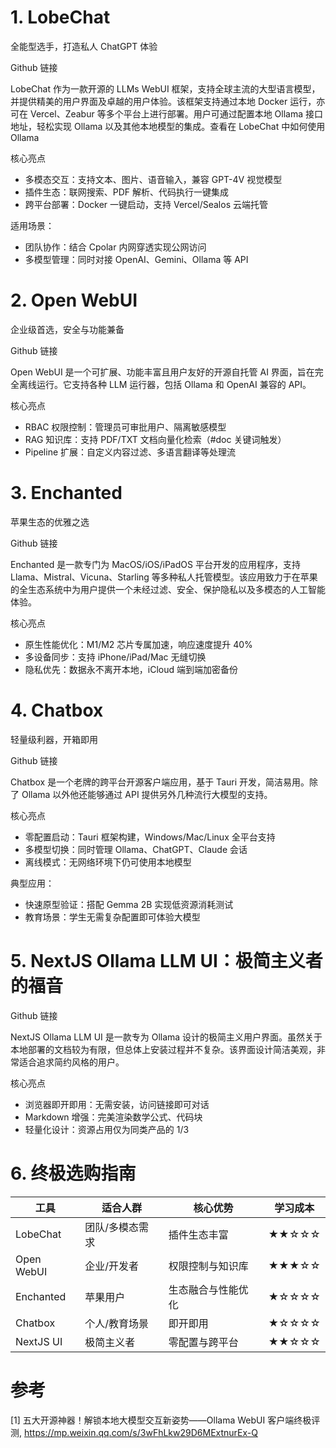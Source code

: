 # 1. LobeChat

全能型选手，打造私人 ChatGPT 体验

Github 链接

LobeChat 作为一款开源的 LLMs WebUI 框架，支持全球主流的大型语言模型，并提供精美的用户界面及卓越的用户体验。该框架支持通过本地 Docker 运行，亦可在 Vercel、Zeabur 等多个平台上进行部署。用户可通过配置本地 Ollama 接口地址，轻松实现 Ollama 以及其他本地模型的集成。查看在 LobeChat 中如何使用 Ollama

核心亮点

- 多模态交互：支持文本、图片、语音输入，兼容 GPT-4V 视觉模型
- 插件生态：联网搜索、PDF 解析、代码执行一键集成
- 跨平台部署：Docker 一键启动，支持 Vercel/Sealos 云端托管

适用场景：

- 团队协作：结合 Cpolar 内网穿透实现公网访问
- 多模型管理：同时对接 OpenAI、Gemini、Ollama 等 API

# 2. Open WebUI

企业级首选，安全与功能兼备

Github 链接

Open WebUI 是一个可扩展、功能丰富且用户友好的开源自托管 AI 界面，旨在完全离线运行。它支持各种 LLM 运行器，包括 Ollama 和 OpenAI 兼容的 API。

核心亮点

- RBAC 权限控制：管理员可审批用户、隔离敏感模型
- RAG 知识库：支持 PDF/TXT 文档向量化检索（#doc 关键词触发）
- Pipeline 扩展：自定义内容过滤、多语言翻译等处理流

# 3. Enchanted

苹果生态的优雅之选

Github 链接

Enchanted 是一款专门为 MacOS/iOS/iPadOS 平台开发的应用程序，支持 Llama、Mistral、Vicuna、Starling 等多种私人托管模型。该应用致力于在苹果的全生态系统中为用户提供一个未经过滤、安全、保护隐私以及多模态的人工智能体验。

核心亮点

- 原生性能优化：M1/M2 芯片专属加速，响应速度提升 40%
- 多设备同步：支持 iPhone/iPad/Mac 无缝切换
- 隐私优先：数据永不离开本地，iCloud 端到端加密备份

# 4. Chatbox

轻量级利器，开箱即用

Github 链接

Chatbox 是一个老牌的跨平台开源客户端应用，基于 Tauri 开发，简洁易用。除了 Ollama 以外他还能够通过 API 提供另外几种流行大模型的支持。

核心亮点

- 零配置启动：Tauri 框架构建，Windows/Mac/Linux 全平台支持
- 多模型切换：同时管理 Ollama、ChatGPT、Claude 会话
- 离线模式：无网络环境下仍可使用本地模型

典型应用：
- 快速原型验证：搭配 Gemma 2B 实现低资源消耗测试
- 教育场景：学生无需复杂配置即可体验大模型

# 5. NextJS Ollama LLM UI：极简主义者的福音

Github 链接

NextJS Ollama LLM UI 是一款专为 Ollama 设计的极简主义用户界面。虽然关于本地部署的文档较为有限，但总体上安装过程并不复杂。该界面设计简洁美观，非常适合追求简约风格的用户。

核心亮点

- 浏览器即开即用：无需安装，访问链接即可对话
- Markdown 增强：完美渲染数学公式、代码块
- 轻量化设计：资源占用仅为同类产品的 1/3

# 6. 终极选购指南

| 工具           | 适合人群          | 核心优势              | 学习成本  |
|--------------|---------------|---------------------|--------|
| LobeChat    | 团队/多模态需求   | 插件生态丰富          | ★★☆☆☆  |
| Open WebUI  | 企业/开发者      | 权限控制与知识库       | ★★★☆☆  |
| Enchanted   | 苹果用户        | 生态融合与性能优化     | ★☆☆☆☆  |
| Chatbox     | 个人/教育场景    | 即开即用             | ★☆☆☆☆  |
| NextJS UI   | 极简主义者      | 零配置与跨平台        | ★★☆☆☆  |


# 参考

[1] 五大开源神器！解锁本地大模型交互新姿势——Ollama WebUI 客户端终极评测, https://mp.weixin.qq.com/s/3wFhLkw29D6MExtnurEx-Q